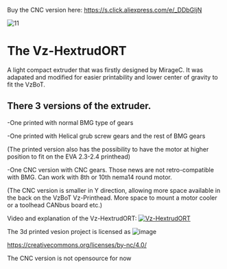 Buy the CNC version here: https://s.click.aliexpress.com/e/_DDbGIjN

![11](https://user-images.githubusercontent.com/37383368/201133489-b86d6f49-1575-4a2f-8bdd-9bdfebf09e1a.jpg)

# The Vz-HextrudORT 

A light compact extruder that was firstly designed by MirageC. It was adapated and modified for easier printability and lower center of gravity to fit the VzBoT. 

## There 3 versions of the extruder. 
  -One printed with normal BMG type of gears
  
  -One printed with Helical grub screw gears and the rest of BMG gears
 
 (The printed version also has the possibility to have the motor at higher position to fit on the EVA 2.3-2.4 printhead)
  
  -One CNC version with CNC gears. Those news are not retro-compatible with BMG. Can work with 8th or 10th nema14 round motor.
  
  (The CNC version is smaller in Y direction, allowing more space available in the back on the VzBoT Vz-Printhead. More space to mount a motor cooler or a toolhead CANbus board etc.)
  
  Video and explanation of the Vz-HextrudORT: [![Vz-HextrudORT](https://user-images.githubusercontent.com/37383368/201144865-ccc4b27c-deec-47d1-8330-f1f9d902c095.jpg)](https://youtu.be/hrsglQeEtMQ?t=952)

The 3d printed vesion project is licensed as
![image](https://user-images.githubusercontent.com/37383368/139769027-7267da5b-7f58-499d-96bc-e41d164a3aac.png)

https://creativecommons.org/licenses/by-nc/4.0/

The CNC version is not opensource for now
